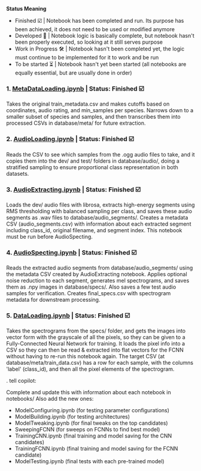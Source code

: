 **Status Meaning**
- Finished ☑️ | Notebook has been completed and run. Its purpose has been achieved, it does not need to be used or modified anymore
- Developed 🚀 | Notebook logic is basically complete, but notebook hasn't been properly executed, so looking at it still serves purpose
- Work in Progress 🛠️ | Notebook hasn't been completed yet, the logic must continue to be implemented for it to work and be run
- To be started ⏳ | Notebook hasn't yet been started (all notebooks are equally essential, but are usually done in order)

### 1. [MetaDataLoading.ipynb](../notebooks/MetaDataLoading.ipynb) | Status: Finished ☑️

Takes the original train_metadata.csv and makes cutoffs based on coordinates, audio rating, and min_samples per species. Narrows down to a smaller subset of species and samples, and then transcribes them into processed CSVs in database/meta/ for future extraction.

### 2. [AudioLoading.ipynb](../notebooks/AudioLoading.ipynb) | Status: Finished ☑️

Reads the CSV to see which samples from the .ogg audio files to take, and it copies them into the dev/ and test/ folders in database/audio/, doing a stratified sampling to ensure proportional class representation in both datasets.

### 3. [AudioExtracting.ipynb](../notebooks/AudioExtracting.ipynb) | Status: Finished ☑️

Loads the dev/ audio files with librosa, extracts high-energy segments using RMS thresholding with balanced sampling per class, and saves these audio segments as .wav files to database/audio_segments/. Creates a metadata CSV (audio_segments.csv) with information about each extracted segment including class_id, original filename, and segment index. This notebook must be run before AudioSpecting.

### 4. [AudioSpecting.ipynb](../notebooks/AudioSpecting.ipynb) | Status: Finished ☑️

Reads the extracted audio segments from database/audio_segments/ using the metadata CSV created by AudioExtracting notebook. Applies optional noise reduction to each segment, generates mel spectrograms, and saves them as .npy images in database/specs/. Also saves a few test audio samples for verification. Creates final_specs.csv with spectrogram metadata for downstream processing.

### 5. [DataLoading.ipynb](../notebooks/DataLoading.ipynb) | Status: Finished ☑️

Takes the spectrograms from the specs/ folder, and gets the images into vector form with the grayscale of all the pixels, so they can be given to a Fully-Connected Neural Network for training. It loads the pixel info into a CSV so they can then be read & extracted into flat vectors for the FCNN without having to re-run this notebook again. The target CSV (at database/meta/train_data.csv) has a row for each sample, with the columns 'label' (class_id), and then all the pixel elements of the spectrogram.

.
tell copilot:

Complete and update this with information about each notebook in notebooks/ 
Also add the new ones:
- ModelConfiguring.ipynb (for testing parameter configurations)
- ModelBuilding.ipynb (for testing architectures)
- ModelTweaking.ipynb (for final tweaks on the top candidates)
- SweepingFCNN (for sweeps on FCNNs to find best model)
- TrainingCNN.ipynb (final training and model saving for the CNN candidates)
- TrainingFCNN.ipynb (final training and model saving for the FCNN candidate)
- ModelTesting.ipynb (final tests with each pre-trained model)
